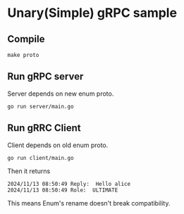 # Unary(Simple) gRPC sample

## Compile
```
make proto
```

## Run gRPC server
Server depends on new enum proto.
```
go run server/main.go
```

## Run gRRC Client
Client depends on old enum proto.
```
go run client/main.go
```

Then it returns
```
2024/11/13 08:50:49 Reply:  Hello alice
2024/11/13 08:50:49 Role:  ULTIMATE
```
This means Enum's rename doesn't break compatibility.